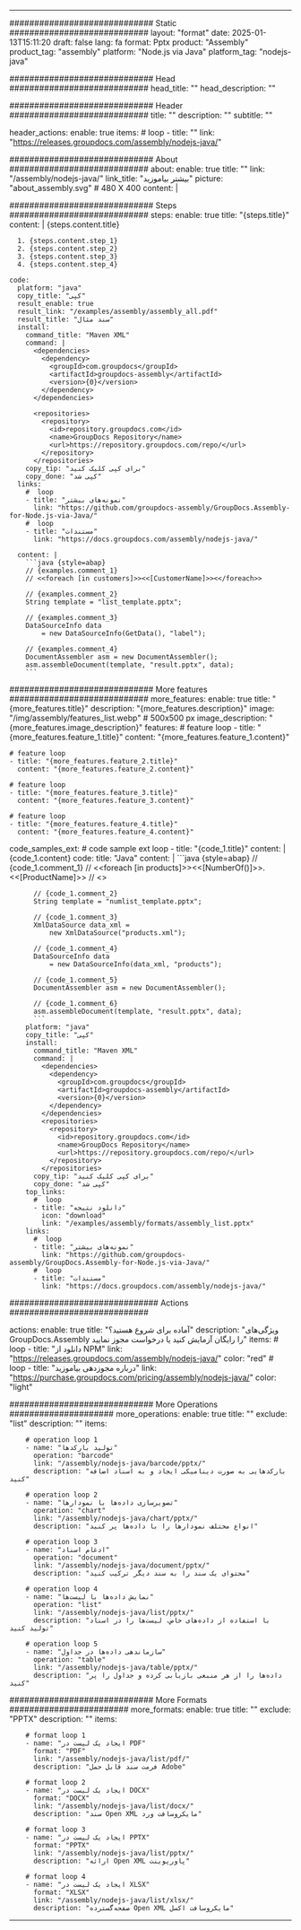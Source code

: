 



---
############################# Static ############################
layout: "format"
date:  2025-01-13T15:11:20
draft: false
lang: fa
format: Pptx
product: "Assembly"
product_tag: "assembly"
platform: "Node.js via Java"
platform_tag: "nodejs-java"

############################# Head ############################
head_title: ""
head_description: ""

############################# Header ############################
title: "" 
description: ""
subtitle: "" 

header_actions:
  enable: true
  items:
    #  loop
    - title: ""
      link: "https://releases.groupdocs.com/assembly/nodejs-java/"
      
############################# About ############################
about:
    enable: true
    title: ""
    link: "/assembly/nodejs-java/"
    link_title: "بیشتر بیاموزید"
    picture: "about_assembly.svg" # 480 X 400
    content: |
       

############################# Steps ############################
steps:
    enable: true
    title: "{steps.title}"
    content: |
      {steps.content.title}
      
      1. {steps.content.step_1}
      2. {steps.content.step_2}
      3. {steps.content.step_3}
      4. {steps.content.step_4}
   
    code:
      platform: "java"
      copy_title: "کپی"
      result_enable: true
      result_link: "/examples/assembly/assembly_all.pdf"
      result_title: "سند مثال"
      install:
        command_title: "Maven XML"
        command: |
          <dependencies>
            <dependency>
              <groupId>com.groupdocs</groupId>
              <artifactId>groupdocs-assembly</artifactId>
              <version>{0}</version>
            </dependency>
          </dependencies>

          <repositories>
            <repository>
              <id>repository.groupdocs.com</id>
              <name>GroupDocs Repository</name>
              <url>https://repository.groupdocs.com/repo/</url>
            </repository>
          </repositories>
        copy_tip: "برای کپی کلیک کنید"
        copy_done: "کپی شد"
      links:
        #  loop
        - title: "نمونه‌های بیشتر"
          link: "https://github.com/groupdocs-assembly/GroupDocs.Assembly-for-Node.js-via-Java/"
        #  loop
        - title: "مستندات"
          link: "https://docs.groupdocs.com/assembly/nodejs-java/"
          
      content: |
        ```java {style=abap}
        // {examples.comment_1}
        // <<foreach [in customers]>><<[CustomerName]>><</foreach>>

        // {examples.comment_2}
        String template = "list_template.pptx";

        // {examples.comment_3}
        DataSourceInfo data 
            = new DataSourceInfo(GetData(), "label");

        // {examples.comment_4}
        DocumentAssembler asm = new DocumentAssembler();
        asm.assembleDocument(template, "result.pptx", data);
        ```           

############################# More features ############################
more_features:
  enable: true
  title: "{more_features.title}"
  description: "{more_features.description}"
  image: "/img/assembly/features_list.webp" # 500x500 px
  image_description: "{more_features.image_description}"
  features:
    # feature loop
    - title: "{more_features.feature_1.title}"
      content: "{more_features.feature_1.content}"

    # feature loop
    - title: "{more_features.feature_2.title}"
      content: "{more_features.feature_2.content}"

    # feature loop
    - title: "{more_features.feature_3.title}"
      content: "{more_features.feature_3.content}"

    # feature loop
    - title: "{more_features.feature_4.title}"
      content: "{more_features.feature_4.content}"
      
  code_samples_ext:
    # code sample ext loop
    - title: "{code_1.title}"
      content: |
        {code_1.content}
      code:
        title: "Java"
        content: |
          ```java {style=abap}
          // {code_1.comment_1}
          // <<foreach [in products]>><<[NumberOf()]>>. <<[ProductName]>>
          // <</foreach>>

          // {code_1.comment_2}
          String template = "numlist_template.pptx";

          // {code_1.comment_3}
          XmlDataSource data_xml =
              new XmlDataSource("products.xml");

          // {code_1.comment_4}
          DataSourceInfo data 
              = new DataSourceInfo(data_xml, "products");

          // {code_1.comment_5}
          DocumentAssembler asm = new DocumentAssembler();

          // {code_1.comment_6}
          asm.assembleDocument(template, "result.pptx", data);
          ```
        platform: "java"
        copy_title: "کپی"
        install:
          command_title: "Maven XML"
          command: |
            <dependencies>
              <dependency>
                <groupId>com.groupdocs</groupId>
                <artifactId>groupdocs-assembly</artifactId>
                <version>{0}</version>
              </dependency>
            </dependencies>
            <repositories>
              <repository>
                <id>repository.groupdocs.com</id>
                <name>GroupDocs Repository</name>
                <url>https://repository.groupdocs.com/repo/</url>
              </repository>
            </repositories>
          copy_tip: "برای کپی کلیک کنید"
          copy_done: "کپی شد"
        top_links:
          #  loop
          - title: "دانلود نتیجه"
            icon: "download"
            link: "/examples/assembly/formats/assembly_list.pptx"
        links:
          #  loop
          - title: "نمونه‌های بیشتر"
            link: "https://github.com/groupdocs-assembly/GroupDocs.Assembly-for-Node.js-via-Java/"
          #  loop
          - title: "مستندات"
            link: "https://docs.groupdocs.com/assembly/nodejs-java/"
            

            


############################## Actions ############################

actions:
  enable: true
  title: "آماده برای شروع هستید؟"
  description: "ویژگی‌های GroupDocs.Assembly را رایگان آزمایش کنید یا درخواست مجوز نمایید"
  items:
    #  loop
    - title: "دانلود از NPM"
      link: "https://releases.groupdocs.com/assembly/nodejs-java/"
      color: "red"
        #  loop
    - title: "درباره مجوزدهی بیاموزید"
      link: "https://purchase.groupdocs.com/pricing/assembly/nodejs-java/"
      color: "light"


############################# More Operations #####################
more_operations:
    enable: true
    title: ""
    exclude: "list"
    description: ""
    items: 
          
        # operation loop 1
        - name: "تولید بارکدها"
          operation: "barcode"
          link: "/assembly/nodejs-java/barcode/pptx/"
          description: "بارکدهایی به صورت دینامیکی ایجاد و به اسناد اضافه کنید"

        # operation loop 2
        - name: "تصویرسازی داده‌ها با نمودارها"
          operation: "chart"
          link: "/assembly/nodejs-java/chart/pptx/"
          description: "انواع مختلف نمودارها را با داده‌ها پر کنید"

        # operation loop 3
        - name: "ادغام اسناد"
          operation: "document"
          link: "/assembly/nodejs-java/document/pptx/"
          description: "محتوای یک سند را به سند دیگر ترکیب کنید"

        # operation loop 4
        - name: "نمایش داده‌ها با لیست‌ها"
          operation: "list"
          link: "/assembly/nodejs-java/list/pptx/"
          description: "با استفاده از داده‌های خاص، لیست‌ها را در اسناد تولید کنید"

        # operation loop 5
        - name: "سازماندهی داده‌ها در جداول"
          operation: "table"
          link: "/assembly/nodejs-java/table/pptx/"
          description: "داده‌ها را از هر منبعی بازیابی کرده و جداول را پر کنید"
         
          
############################# More Formats ########################
more_formats:
    enable: true
    title: ""
    exclude: "PPTX"
    description: ""
    items: 
          
        # format loop 1
        - name: "ایجاد یک لیست در PDF"
          format: "PDF"
          link: "/assembly/nodejs-java/list/pdf/"
          description: "فرمت سند قابل حمل Adobe"
          
        # format loop 2
        - name: "ایجاد یک لیست در DOCX"
          format: "DOCX"
          link: "/assembly/nodejs-java/list/docx/"
          description: "سند Open XML مایکروسافت ورد"
          
        # format loop 3
        - name: "ایجاد یک لیست در PPTX"
          format: "PPTX"
          link: "/assembly/nodejs-java/list/pptx/"
          description: "ارائه Open XML پاورپوینت"
          
        # format loop 4
        - name: "ایجاد یک لیست در XLSX"
          format: "XLSX"
          link: "/assembly/nodejs-java/list/xlsx/"
          description: "صفحه‌گسترده Open XML مایکروسافت اکسل"


          

---